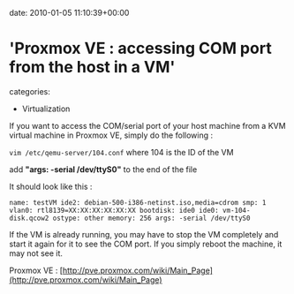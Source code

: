 


date: 2010-01-05 11:10:39+00:00


# 'Proxmox VE : accessing COM port from the host in a VM'

categories:
- Virtualization


If you want to access the COM/serial port of your host machine from a KVM virtual machine in Proxmox VE, simply do the following :

`vim /etc/qemu-server/104.conf`
where 104 is the ID of the VM

add **"args: -serial /dev/ttyS0"** to the end of the file

It should look like this :

`name: testVM
ide2: debian-500-i386-netinst.iso,media=cdrom
smp: 1
vlan0: rtl8139=XX:XX:XX:XX:XX:XX
bootdisk: ide0
ide0: vm-104-disk.qcow2
ostype: other
memory: 256
args: -serial /dev/ttyS0`

If the VM is already running, you may have to stop the VM completely and start it again for it to see the COM port.
If you simply reboot the machine, it may not see it.

Proxmox VE : [http://pve.proxmox.com/wiki/Main_Page](http://pve.proxmox.com/wiki/Main_Page)
